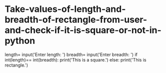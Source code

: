 # Take-values-of-length-and-breadth-of-rectangle-from-user-and-check-if-it-is-square-or-not-in-python
length= input('Enter length: ')
breadth= input('Enter breadth: ')
if int(length)== int(breadth):
print('This is a square.')
else:
print('This is rectangle.')
